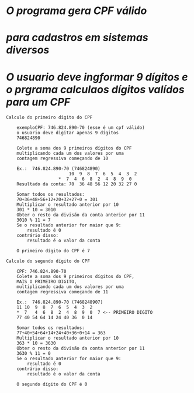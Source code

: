 # ***O programa gera CPF válido***

# ***para cadastros em sistemas diversos***

# ***O usuario deve ingformar 9 dígitos e o prgrama calculaos dígitos valídos para um CPF***


    Calculo do primeiro dígito do CPF

        exemploCPF: 746.824.890-70 (esse é um cpf válido)
        o usuario deve digitar apenas 9 dígitos
        746824890

        Colete a soma dos 9 primeiros dígitos do CPF
        multiplicando cada um dos valores por uma
        contagem regressiva começando de 10

        Ex.:  746.824.890-70 (746824890)
                            10  9  8  7  6  5  4  3  2
                        *  7  4  6  8  2  4  8  9  0
        Resultado da conta: 70  36 48 56 12 20 32 27 0

        Somar todos os resultados: 
        70+36+48+56+12+20+32+27+0 = 301
        Multiplicar o resultado anterior por 10
        301 * 10 = 3010
        Obter o resto da divisão da conta anterior por 11
        3010 % 11 = 7
        Se o resultado anterior for maior que 9:
            resultado é 0
        contrário disso:
            resultado é o valor da conta

        O primeiro dígito do CPF é 7

    Calculo do segundo dígito do CPF

        CPF: 746.824.890-70
        Colete a soma dos 9 primeiros dígitos do CPF,
        MAIS O PRIMEIRO DIGITO,
        multiplicando cada um dos valores por uma
        contagem regressiva começando de 11

        Ex.:  746.824.890-70 (7468248907)
        11 10  9  8  7  6  5  4  3  2
        *  7   4  6  8  2  4  8  9  0  7 <-- PRIMEIRO DIGITO
        77 40 54 64 14 24 40 36  0 14

        Somar todos os resultados:
        77+40+54+64+14+24+40+36+0+14 = 363
        Multiplicar o resultado anterior por 10
        363 * 10 = 3630
        Obter o resto da divisão da conta anterior por 11
        3630 % 11 = 0
        Se o resultado anterior for maior que 9:
            resultado é 0
        contrário disso:
            resultado é o valor da conta

        O segundo dígito do CPF é 0